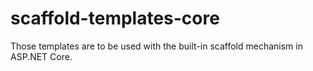# scaffold-templates-core
Those templates are to be used with the built-in scaffold mechanism in ASP.NET Core. 
